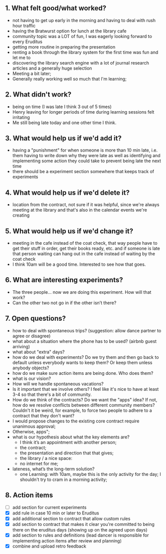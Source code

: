 ## 1. What felt good/what worked?
- not having to get up early in the morning and having to deal with rush hour traffic
- having the Bratwurst option for lunch at the library cafe
- community topic was a LOT of fun, I was eagerly looking forward to every Eruditus
- getting more routine in preparing the presentation
- renting a book through the library system for the first time was fun and let me to
- discovering the library search engine with a lot of journal research articles and a generally huge selection
- Meeting a bit later;
- Generally really working well so much that I'm learning;

## 2. What didn't work?
- being on time (I was late I think 3 out of 5 times)
- Henry leaving for longer periods of time during learning sessions felt irritating
- Me still being late today and one other time I think.

## 3. What would help us if we'd add it?
- having a "punishment" for when someone is more than 10 min late, i.e. them having to write down why they were late as well as identifying and implementing some action they could take to prevent being late the next time
- there should be a experiment section somewhere that keeps track of experiments

## 4. What would help us if we'd delete it?
- location from the contract, not sure if it was helpful, since we're always meeting at the library and that's also in the calendar events we're creating

## 5. What would help us if we'd change it?
- meeting in the cafe instead of the coat check, that way people have to get their stuff in order, get their books ready, etc. and if someone is late that person waiting can hang out in the cafe instead of waiting by the coat check
- I think 10am will be a good time. Interested to see how that goes.

## 6. What are interesting experiments?
- The three people... now we are doing this experiment. How will that work?
- Can the other two not go in if the other isn’t there?

## 7. Open questions?
- how to deal with spontaneous trips? (suggestion: allow dance partner to agree or disagree)
- what about a situation where the phone has to be used? (airbnb guest arriving)
- what about "extra" days?
- how do we deal with experiments? Do we try them and then go back to default unless everybody wants to keep them? Or keep them unless anybody objects?
- how do we make sure action items are being done. Who does them?
- what is our vision?
- How will we handle spontaneous vacations?
- Is it important that we involve others? I feel like it's nice to have at least 3-4 so that there's a bit of community.
- How do we think of the contracts? Do we want the "apps" idea? If not, how do we resolve conflicts between different community members? Couldn't it be weird, for example, to force two people to adhere to a contract that they don't want?
- I would propose changes to the existing core contract require unanimous approval;
- Otherwise, apps";
- what is our hypothesis about what the key elements are?
  * I think it’s an appointment with another person;
  * the contract;
  * the presentation and direction that that gives;
  * the library / a nice space:
  * no internet for me;
- lateness, what’s the long-term solution?
  * one Learning: with 10am, maybe this is the only activity for the day; I shouldn't try to cram in a morning activity;

## 8. Action items
- [ ] add section for current experiments
- [x] add rule in case 10 min or later to Eruditus
- [x] add additional section to contract that allow custom rules
- [x] add section to contract that makes it clear you're committed to being there on the eruditus days (showing up on the agreed upon days)
- [x] add section to rules and definitions (lead dancer is responsible for implementing action items after review and planning)
- [x] combine and upload retro feedback
